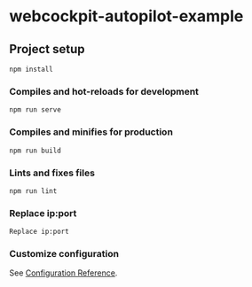 # webcockpit-autopilot-example

## Project setup

```
npm install
```

### Compiles and hot-reloads for development

```
npm run serve
```

### Compiles and minifies for production

```
npm run build
```

### Lints and fixes files

```
npm run lint
```

### Replace ip:port

```
Replace ip:port
```

### Customize configuration

See [Configuration Reference](https://cli.vuejs.org/config/).
